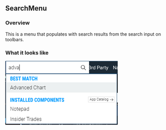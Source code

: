## SearchMenu

### Overview

This is a menu that populates with search results from the search input on toolbars.

### What it looks like

![](./screenshot.png)
